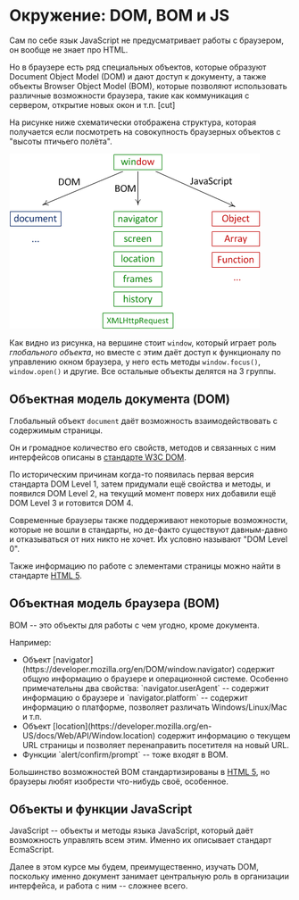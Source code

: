 # Окружение: DOM, BOM и JS

Сам по себе язык JavaScript не предусматривает работы с браузером, он вообще не знает про HTML.

Но в браузере есть ряд специальных объектов, которые образуют Document Object Model (DOM) и дают доступ к документу, а также объекты Browser Object Model (BOM), которые позволяют использовать различные возможности браузера, такие как коммуникация с сервером, открытие новых окон и т.п.
[cut]

На рисунке ниже схематически отображена структура, которая получается если посмотреть на совокупность браузерных объектов с "высоты птичьего полёта".

<img src="windowObjects.png">

Как видно из рисунка, на вершине стоит `window`, который играет роль *глобального объекта*, но вместе с этим даёт доступ к функционалу по управлению окном браузера, у него есть методы `window.focus()`, `window.open()` и другие.
Все остальные объекты делятся на 3 группы. 

## Объектная модель документа (DOM)

Глобальный объект `document` даёт возможность взаимодействовать с содержимым страницы.

Он и громадное количество его свойств, методов и связанных с ним интерфейсов описаны в [стандарте W3C DOM](http://www.w3.org/DOM/DOMTR).

По историческим причинам когда-то появилась первая версия стандарта DOM Level 1, затем придумали ещё свойства и методы, и появился DOM Level 2, на текущий момент поверх них добавили ещё DOM Level 3 и готовится DOM 4.

Современные браузеры также поддерживают некоторые возможности, которые не вошли в стандарты, но де-факто существуют давным-давно и отказываться от них никто не хочет. Их условно называют "DOM Level 0".

Также информацию по работе с элементами страницы можно найти в стандарте [HTML 5](http://www.w3.org/TR/html5/Overview.html).

## Объектная модель браузера (BOM)

BOM -- это объекты для работы с чем угодно, кроме документа.

Например:
<ul>
<li>Объект [navigator](https://developer.mozilla.org/en/DOM/window.navigator) содержит общую информацию о браузере и операционной системе. Особенно примечательны два свойства: `navigator.userAgent` -- содержит информацию о браузере и `navigator.platform` -- содержит информацию о платформе, позволяет различать Windows/Linux/Mac и т.п.</li>
<li>Объект [location](https://developer.mozilla.org/en-US/docs/Web/API/Window.location) содержит информацию о текущем URL страницы и позволяет перенаправить посетителя на новый URL.</li>
<li>Функции `alert/confirm/prompt` -- тоже входят в BOM.
</li>
</ul>

Большинство возможностей BOM стандартизированы в [HTML 5](http://www.w3.org/TR/html5/Overview.html), но браузеры любят изобрести что-нибудь своё, особенное.

## Объекты и функции JavaScript

JavaScript -- объекты и методы языка JavaScript, который даёт возможность управлять всем этим. Именно их описывает стандарт EcmaScript.

Далее в этом курсе мы будем, преимущественно, изучать DOM, поскольку именно документ занимает центральную роль в организации интерфейса, и работа с ним -- сложнее всего.